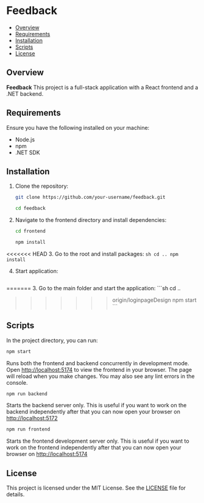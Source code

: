 # Feedback

- [Overview](#overview)
- [Requirements](#requirements)
- [Installation](#installation)
- [Scripts](#scripts)
- [License](#license)


## Overview

**Feedback** This project is a full-stack application with a React frontend and a .NET backend.


## Requirements

Ensure you have the following installed on your machine:
- Node.js
- npm
- .NET SDK



## Installation

1. Clone the repository:
    ```sh
    git clone https://github.com/your-username/feedback.git
    ```
    ```sh
    cd feedback
    ```

2. Navigate to the frontend directory and install dependencies:
    ```sh
    cd frontend
    ```
    ```sh
    npm install
    ```

<<<<<<< HEAD
3. Go to the root and install packages:
    ```sh
    cd ..
    npm install
    ```

4. Start application:
    ```sh
=======
3. Go to the main folder and start the application:
    ```sh
    cd ..
>>>>>>> origin/loginpageDesign
    npm start
    ```



## Scripts

In the project directory, you can run:

```sh
npm start
```

Runs both the frontend and backend concurrently in development mode. Open [http://localhost:5174](http://localhost:5174) to view the frontend in your browser. The page will reload when you make changes. You may also see any lint errors in the console.

```sh
npm run backend
```

Starts the backend server only. This is useful if you want to work on the backend independently after that you can now open your browser on [http://localhost:5172](http://localhost:5172)

```sh
npm run frontend
```

Starts the frontend development server only. This is useful if you want to work on the frontend independently after that you can now open your browser on [http://localhost:5174](http://localhost:5174)



## License

This project is licensed under the MIT License. See the [LICENSE](LICENSE) file for details.
